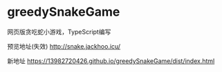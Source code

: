 # greedySnakeGame
网页版贪吃蛇小游戏，TypeScript编写

预览地址(失效)
http://snake.jackhoo.icu/ 

新地址
https://13982720426.github.io/greedySnakeGame/dist/index.html

